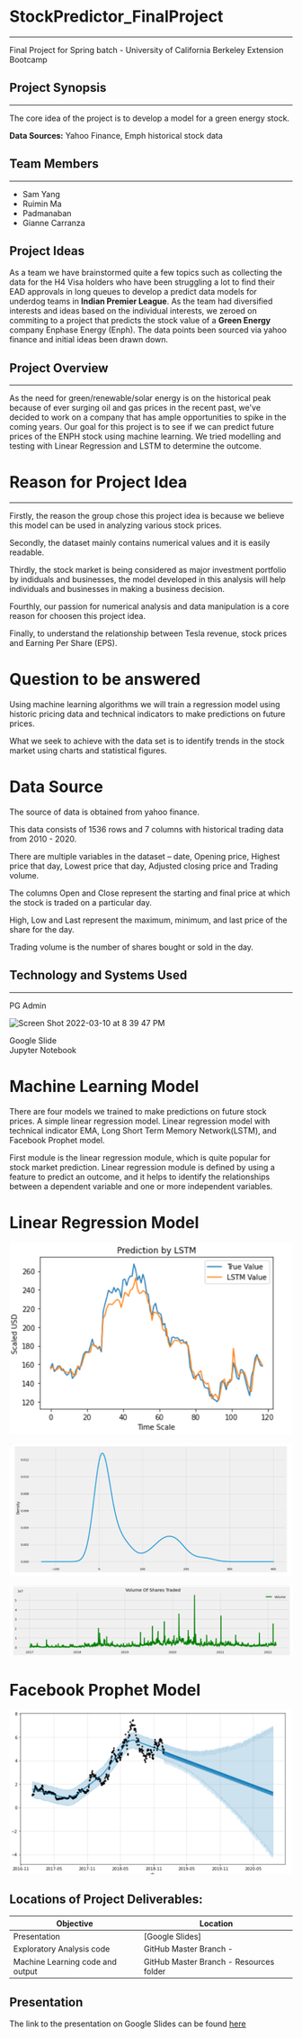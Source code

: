 # StockPredictor_FinalProject
---
Final Project for Spring batch - University of California Berkeley Extension Bootcamp

## Project Synopsis
---
The core idea of the project is to develop a model for a green energy stock.

**Data Sources:** Yahoo Finance, Emph historical stock data

## Team Members
---
* Sam Yang
* Ruimin Ma
* Padmanaban
* Gianne Carranza

## Project Ideas

As a team we have brainstormed quite a few topics such as collecting the data for the H4 Visa holders who have been struggling a lot to find their EAD approvals in long queues to develop a predict data models for underdog teams in **Indian Premier League**. As the team had diversified interests and ideas based on the individual interests, we zeroed on commiting to a project that predicts the stock value of a **Green Energy** company Enphase Energy (Enph). The data points been sourced via yahoo finance and initial ideas been drawn down.

## Project Overview
---
As the need for green/renewable/solar energy is on the historical peak because of ever surging oil and gas prices in the recent past, we've decided to work on a company that has ample opportunities to spike in the coming years. Our goal for this project is to see if we can predict future prices of the ENPH stock using machine learning. We tried modelling and testing with Linear Regression and LSTM to determine the outcome.

# Reason for Project Idea
---
Firstly, the reason the group chose this project idea is because we believe this model can be used in analyzing various stock prices.

Secondly, the dataset mainly contains numerical values and it is easily readable.

Thirdly, the stock market is being considered as major investment portfolio by indiduals and businesses, the model developed in this analysis will help individuals and businesses in making a business decision.

Fourthly, our passion for numerical analysis and data manipulation is a core reason for choosen this project idea.

Finally, to understand the relationship between Tesla revenue, stock prices and Earning Per Share (EPS).

# Question to be answered

Using machine learning algorithms we will train a regression model using historic pricing data and technical indicators to make predictions on future prices.

What we seek to achieve with the data set is to identify trends in the stock market using charts and statistical figures.

# Data Source

The source of data is obtained from yahoo finance.

This data consists of 1536 rows and 7 columns with historical trading data from 2010 - 2020.

There are multiple variables in the dataset – date, Opening price, Highest price that day, Lowest price that day, Adjusted closing price and Trading volume.

The columns Open and Close represent the starting and final price at which the stock is traded on a particular day.

High, Low and Last represent the maximum, minimum, and last price of the share for the day.

Trading volume is the number of shares bought or sold in the day.

## Technology and Systems Used
---
PG Admin

![Screen Shot 2022-03-10 at 8 39 47 PM](https://user-images.githubusercontent.com/92561003/157803342-4166d300-ccae-40fd-8035-231ef251fed5.png)

Google Slide <br/>
Jupyter Notebook

# Machine Learning Model

There are four models we trained to make predictions on future stock prices. A simple linear regression model. Linear regression model with technical indicator EMA, Long Short Term Memory Network(LSTM), and Facebook Prophet model.

First module is the linear regression module, which is quite popular for stock market prediction. Linear regression module is defined by using a feature to predict an outcome, and it helps to identify the relationships between a dependent variable and one or more independent variables.


# Linear Regression Model

![image_name](https://github.com/pady7/StockPredictor_FinalProject/blob/main/Final_project_png/LSTM.png)

![image_name](https://github.com/pady7/StockPredictor_FinalProject/blob/main/Final_project_png/linear_regression.png)

![image_name](https://github.com/pady7/StockPredictor_FinalProject/blob/main/Final_project_png/linear_regression2.png)

# Facebook Prophet Model

![image_name](https://github.com/pady7/StockPredictor_FinalProject/blob/main/Final_project_png/facebook_prophet.png)





## Locations of Project Deliverables:

| Objective | Location |
|-----------|-----------|
|Presentation| [Google Slides]|
|Exploratory Analysis code | GitHub Master Branch -  |
|Machine Learning code and output | GitHub Master Branch - Resources folder |


## Presentation
The link to the presentation on Google Slides can be found [here](https://docs.google.com/presentation/d/1p80bp2mV4zhRoJfl8g2sdp7gDon-e-Cy/edit?usp=sharing&ouid=106759923296677285620&rtpof=true&sd=true)

